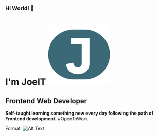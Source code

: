 ### Hi World! 🤖
# I'm JoeIT                                                                                                                     ![JoeIT Logo](android-chrome-192x192.png)
## Frontend Web Developer 
**Self-taught learning something new every day following the path of Frontend development.**
#OpenToWork


Format: ![Alt Text](url)
<!--
**JoseIgnacioTapia/JoseIgnacioTapia** is a ✨ _special_ ✨ repository because its `README.md` (this file) appears on your GitHub profile.

Here are some ideas to get you started:

- 🔭 I’m currently working on ...
- 🌱 I’m currently learning ...
- 👯 I’m looking to collaborate on ...
- 🤔 I’m looking for help with ...
- 💬 Ask me about ...
- 📫 How to reach me: ...
- 😄 Pronouns: ...
- ⚡ Fun fact: ...
-->
